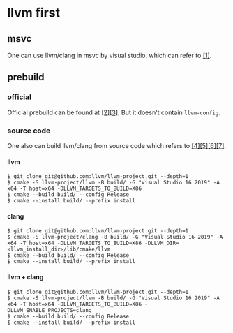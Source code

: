 # llvm first

## msvc

One can use llvm/clang in msvc by visual studio, which can refer to [[1]](https://docs.microsoft.com/en-us/cpp/build/clang-support-cmake?view=msvc-170).

## prebuild

### official

Official prebuild can be found at [[2]](https://llvm.org/builds/)[[3]](https://releases.llvm.org/download.html#11.0.0). But it doesn't contain `llvm-config`.

### source code

One also can build llvm/clang from source code which refers to [[4]](https://llvm.org/docs/GettingStarted.html)[[5]](https://llvm.org/docs/CMake.html)[[6]](https://llvm.org/docs/GettingStartedVS.html)[[7]](https://zhuanlan.zhihu.com/p/150395572).

#### llvm

```
$ git clone git@github.com:llvm/llvm-project.git --depth=1
$ cmake -S llvm-project/llvm -B build/ -G "Visual Studio 16 2019" -A x64 -T host=x64 -DLLVM_TARGETS_TO_BUILD=X86
$ cmake --build build/ --config Release
$ cmake --install build/ --prefix install
```

#### clang

```
$ git clone git@github.com:llvm/llvm-project.git --depth=1
$ cmake -S llvm-project/clang -B build/ -G "Visual Studio 16 2019" -A x64 -T host=x64 -DLLVM_TARGETS_TO_BUILD=X86 -DLLVM_DIR=<llvm_install_dir>/lib/cmake/llvm
$ cmake --build build/ --config Release
$ cmake --install build/ --prefix install
```

#### llvm + clang

```
$ git clone git@github.com:llvm/llvm-project.git --depth=1
$ cmake -S llvm-project/llvm -B build/ -G "Visual Studio 16 2019" -A x64 -T host=x64 -DLLVM_TARGETS_TO_BUILD=X86 -DLLVM_ENABLE_PROJECTS=clang
$ cmake --build build/ --config Release
$ cmake --install build/ --prefix install
```
